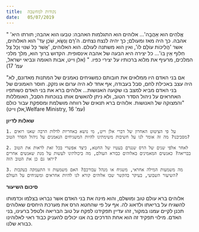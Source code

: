 ```yaml
---
title:  נקודות למחשבה
date:   05/07/2019
---
```


" 'אֱלֹהִים הוא אַהֲבָה'... אלוהים הוא התגלמות האהבה: טבעו הוא אהבה; תורתו היא אהבה. כך היה מאז ומעולם; כך יהיה לנצח נצחים. ה'רָם וְנִשָׂא, שֹׁכֵן עַד' הוא האלוהים, אשר 'הֲלִיכוֹת עוֹלָם לוֹ', ואין הוא משתנה לעולם. הוא האלוהים, 'אֲשׁר כָּל שׁנּוי וְכָל צֵל חִלּוף אֵין בּוֹ'... כל יצירה היא הבעה של אהבה אינסופית. הקדוש ברוך הוא, מלך מלכי המלכים, מרעיף את מלוא ברכותיו על יצירי כפיו. " (אלן וייט, אבות האומה ונביאי ישראל, עמ’ 17)

"אם בני האדם היו ממלאים את חובותם כמשגיחים נאמנים של המתנות מאדונם, לא היה עצב באכילת לחם, סבל בעבודה, אף אחד לא היה ערום או נזקק. חוסר האמונים של בני האדם מביא למצב בו שקועה האנושות... אלוהים ברא את בני האדם כשותפיו האחראים על ניהול הסדר הטוב, ולא ניתן להאשים אותו בנוכחות הסבל, האומללות והמצוקה של האנושות. אלוהים ברא תנאים של רווחה מושלמת ומספקת עבור כולם" (אלן וייט,Welfare Ministry, עמ’ 16)

**שאלות לדיון**

`1. על פי הציטוט האחרון של דברי אלן וייט, מי נושא באחריות לדלות הרבה שאנו רואים מסביבנו? מה זה אומר לנו על חשיבות משימתינו להיות המשגיחים הנאמנים על ניהול הסדר הטוב?`

`2. לאחר אלפי שנים של הרס שנגרם בעטיו של החטא, כיצד אפשרי בכל זאת לראות את הטוב בבריאה? כאנשים המאמינים באלוהים כבורא העולם, מה ביכולתינו לעשות על מנת שאנשים אחרים יראו גם כן את הטוב הזה?`

`3. מה משמעות המילה אחראי, משגיח או מנהל עבורכם? האם משמעות זו התעמקה בעקבות השיעור השבועי, בעיקר בהקשר שבו אלוהים קורא לנו להיות אחראים ומשגיחים על העולם?`

**סיכום השיעור**

אלוהים ברא עולם טוב ומושלם, והוא מינה את בני האדם אשר נבראו בצלמו וכדמותו להשגיח על בריאתו ולדאוג לה. אף על פי שהחטא הרס את מערכת היחסים שאלוהים תכנן לקיים עמנו במקור,  זהו עדיין תפקידנו לפקח על טוב הבריאה ולטפל ברעינו, בני האדם. מילוי תפקיד זה הוא אחת הדרכים בה אנו יכולים להעניק כבוד ראוי לאלוהינו כבורא שלנו.